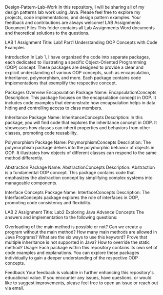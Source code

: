 Design-Pattern-Lab-Work
In this repository, I will be sharing all of my design patterns lab work using Java. Please feel free to explore my projects, code implementations, and design pattern examples. Your feedback and contributions are always welcome! LAB Assignments Document Files This folder contains all Lab Assignments Word documents and theoretical solutions to the questions.

LAB 1 Assignment Title: Lab1 Part1 Understanding OOP Concepts with Code Examples

Introduction In Lab 1, I have organized the code into separate packages, each dedicated to illustrating a specific Object-Oriented Programming (OOP) concept. These packages are designed to provide a clear and explicit understanding of various OOP concepts, such as encapsulation, inheritance, polymorphism, and more. Each package contains code implementations that exemplify the respective concept.

Packages Overview Encapsulation Package Name: EncapsulationConcepts Description: This package focuses on the encapsulation concept in OOP. It includes code examples that demonstrate how encapsulation helps in data hiding and controlling access to class members.

Inheritance Package Name: InheritanceConcepts Description: In this package, you will find code that explores the inheritance concept in OOP. It showcases how classes can inherit properties and behaviors from other classes, promoting code reusability.

Polymorphism Package Name: PolymorphismConcepts Description: The polymorphism package delves into the polymorphic behavior of objects in OOP. It illustrates how objects of different classes can respond to the same method differently.

Abstraction Package Name: AbstractionConcepts Description: Abstraction is a fundamental OOP concept. This package contains code that emphasizes the abstraction concept by simplifying complex systems into manageable components.

Interface Concepts Package Name: InterfaceConcepts Description: The InterfaceConcepts package explores the role of interfaces in OOP, promoting code consistency and flexibility.

LAB 2 Assignment Title: Lab2 Exploring Java Advance Concepts The answers and implementation to the following questions:

Overloading of the main method is possible or not?
Can we create a program without the main method? How many main methods are allowed in Java Programs?
What are the six ways to use this keyword?
Prove that multiple inheritance is not supported in Java?
How to override the static method?
Usage: Each package within this repository contains its own set of code examples and explanations. You can explore these packages individually to gain a deeper understanding of the respective OOP concepts.

Feedback Your feedback is valuable in further enhancing this repository's educational value. If you encounter any issues, have questions, or would like to suggest improvements, please feel free to open an issue or reach out via email.
